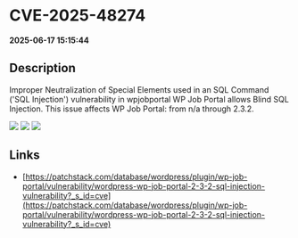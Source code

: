 # CVE-2025-48274

**2025-06-17 15:15:44**

## Description
Improper Neutralization of Special Elements used in an SQL Command ('SQL Injection') vulnerability in wpjobportal WP Job Portal allows Blind SQL Injection. This issue affects WP Job Portal: from n/a through 2.3.2.

![](https://img.shields.io/static/v1?label=Score&message=9.3&color=red)
![](https://img.shields.io/static/v1?label=Severity&message=CRITICAL&color=red)
![](https://img.shields.io/static/v1?label=CWE&message=SQL&color=green)

## Links
- [https://patchstack.com/database/wordpress/plugin/wp-job-portal/vulnerability/wordpress-wp-job-portal-2-3-2-sql-injection-vulnerability?_s_id=cve](https://patchstack.com/database/wordpress/plugin/wp-job-portal/vulnerability/wordpress-wp-job-portal-2-3-2-sql-injection-vulnerability?_s_id=cve)
